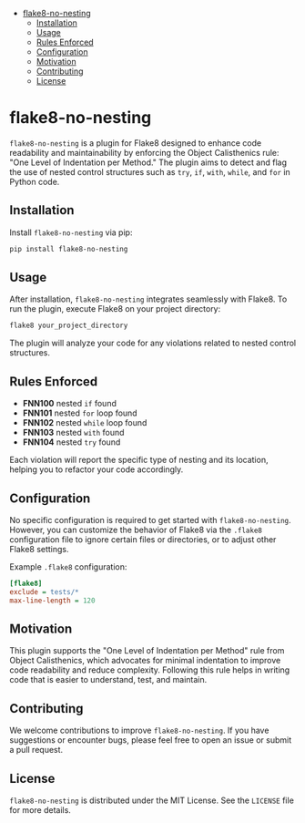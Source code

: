 - [flake8-no-nesting](#flake8-no-nesting)
  - [Installation](#installation)
  - [Usage](#usage)
  - [Rules Enforced](#rules-enforced)
  - [Configuration](#configuration)
  - [Motivation](#motivation)
  - [Contributing](#contributing)
  - [License](#license)


# flake8-no-nesting

`flake8-no-nesting` is a plugin for Flake8 designed to enhance code readability and maintainability by enforcing the Object Calisthenics rule: "One Level of Indentation per Method." The plugin aims to detect and flag the use of nested control structures such as `try`, `if`, `with`, `while`, and `for` in Python code.

## Installation

Install `flake8-no-nesting` via pip:

```bash
pip install flake8-no-nesting
```

## Usage

After installation, `flake8-no-nesting` integrates seamlessly with Flake8. To run the plugin, execute Flake8 on your project directory:

```bash
flake8 your_project_directory
```

The plugin will analyze your code for any violations related to nested control structures.

## Rules Enforced

- **FNN100** nested `if` found
- **FNN101** nested `for` loop found
- **FNN102** nested `while` loop found
- **FNN103** nested `with` found
- **FNN104** nested `try` found

Each violation will report the specific type of nesting and its location, helping you to refactor your code accordingly.

## Configuration

No specific configuration is required to get started with `flake8-no-nesting`. However, you can customize the behavior of Flake8 via the `.flake8` configuration file to ignore certain files or directories, or to adjust other Flake8 settings.

Example `.flake8` configuration:

```ini
[flake8]
exclude = tests/*
max-line-length = 120
```

## Motivation

This plugin supports the "One Level of Indentation per Method" rule from Object Calisthenics, which advocates for minimal indentation to improve code readability and reduce complexity. Following this rule helps in writing code that is easier to understand, test, and maintain.

## Contributing

We welcome contributions to improve `flake8-no-nesting`. If you have suggestions or encounter bugs, please feel free to open an issue or submit a pull request.

## License

`flake8-no-nesting` is distributed under the MIT License. See the `LICENSE` file for more details.
